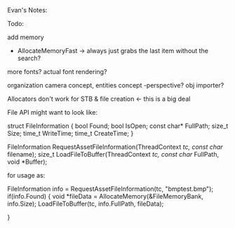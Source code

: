 




Evan's Notes:

Todo:

add memory 
- AllocateMemoryFast -> always just grabs the last item without the search?

more fonts? actual font rendering?


organization
camera concept, entities concept
-perspective?
obj importer?

Allocators don't work for STB & file creation <- this is a big deal

File API might want to look like:



struct FileInformation
{
    bool Found;
    bool IsOpen;
    const char* FullPath;
    size_t Size;
    time_t WriteTime;
    time_t CreateTime;
}

FileInformation RequestAssetFileInformation(ThreadContext *tc, const char* filename);
size_t LoadFileToBuffer(ThreadContext *tc, const char* FullPath, void *Buffer);

for usage as:

FileInformation info = RequestAssetFileInformation(tc, "bmptest.bmp");
if(info.Found)
{
    void *fileData = AllocateMemory(&FileMemoryBank, info.Size);
    LoadFileToBuffer(tc, info.FullPath, fileData);

}
